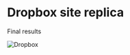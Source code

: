 # Dropbox site replica

Final results

![Dropbox](https://user-images.githubusercontent.com/100379574/194423454-3482cdb5-0e4b-4c52-9af2-38ce4ec1c895.png)
